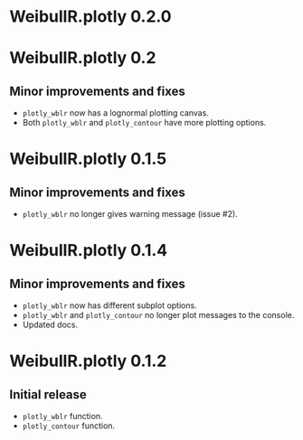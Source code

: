 # WeibullR.plotly 0.2.0

# WeibullR.plotly 0.2

## Minor improvements and fixes
* `plotly_wblr` now has a lognormal plotting canvas.
* Both `plotly_wblr` and `plotly_contour` have more plotting options.

# WeibullR.plotly 0.1.5

## Minor improvements and fixes
* `plotly_wblr` no longer gives warning message (issue #2).

# WeibullR.plotly 0.1.4

## Minor improvements and fixes
* `plotly_wblr` now has different subplot options.
* `plotly_wblr` and `plotly_contour` no longer plot messages to the console.
* Updated docs.

# WeibullR.plotly 0.1.2

## Initial release
* `plotly_wblr` function.
* `plotly_contour` function.
